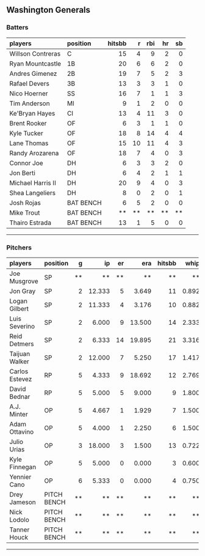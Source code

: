 ## Washington Generals

### Batters

 
|players           |position  | hitsbb|  r| rbi| hr| sb| 
|:-----------------|:---------|------:|--:|---:|--:|--:| 
|Willson Contreras |C         |     15|  4|   9|  2|  0| 
|Ryan Mountcastle  |1B        |     20|  6|   6|  2|  0| 
|Andres Gimenez    |2B        |     19|  7|   5|  2|  3| 
|Rafael Devers     |3B        |     13|  3|   3|  1|  0| 
|Nico Hoerner      |SS        |     16|  7|   1|  1|  3| 
|Tim Anderson      |MI        |      9|  1|   2|  0|  0| 
|Ke'Bryan Hayes    |CI        |     13|  4|  11|  3|  0| 
|Brent Rooker      |OF        |      6|  3|   1|  1|  0| 
|Kyle Tucker       |OF        |     18|  8|  14|  4|  4| 
|Lane Thomas       |OF        |     15| 10|  11|  4|  3| 
|Randy Arozarena   |OF        |     18|  7|   4|  0|  3| 
|Connor Joe        |DH        |      6|  3|   3|  2|  0| 
|Jon Berti         |DH        |      6|  4|   2|  1|  1| 
|Michael Harris II |DH        |     20|  9|   4|  0|  3| 
|Shea Langeliers   |DH        |      8|  0|   2|  0|  1| 
|Josh Rojas        |BAT BENCH |      6|  5|   2|  0|  0| 
|Mike Trout        |BAT BENCH |     **| **|  **| **| **| 
|Thairo Estrada    |BAT BENCH |     13|  1|   5|  0|  0| 


* * *

### Pitchers

 
|players        |position    |  g|     ip| er|    era| hitsbb|  whip| so|  w| sv| 
|:--------------|:-----------|--:|------:|--:|------:|------:|-----:|--:|--:|--:| 
|Joe Musgrove   |SP          | **|     **| **|     **|     **|    **| **| **| **| 
|Jon Gray       |SP          |  2| 12.333|  5|  3.649|     11| 0.892| 13|  2|  0| 
|Logan Gilbert  |SP          |  2| 11.333|  4|  3.176|     10| 0.882| 17|  1|  0| 
|Luis Severino  |SP          |  2|  6.000|  9| 13.500|     14| 2.333|  6|  0|  0| 
|Reid Detmers   |SP          |  2|  6.333| 14| 19.895|     21| 3.316|  4|  0|  0| 
|Taijuan Walker |SP          |  2| 12.000|  7|  5.250|     17| 1.417|  4|  1|  0| 
|Carlos Estevez |RP          |  5|  4.333|  9| 18.692|     12| 2.769|  5|  0|  2| 
|David Bednar   |RP          |  5|  5.000|  5|  9.000|      9| 1.800|  3|  0|  2| 
|A.J. Minter    |OP          |  5|  4.667|  1|  1.929|      7| 1.500|  6|  0|  0| 
|Adam Ottavino  |OP          |  5|  4.000|  1|  2.250|      6| 1.500|  4|  0|  1| 
|Julio Urias    |OP          |  3| 18.000|  3|  1.500|     13| 0.722| 22|  3|  0| 
|Kyle Finnegan  |OP          |  5|  5.000|  0|  0.000|      3| 0.600|  8|  1|  3| 
|Yennier Cano   |OP          |  6|  5.333|  0|  0.000|      4| 0.750|  6|  0|  0| 
|Drey Jameson   |PITCH BENCH | **|     **| **|     **|     **|    **| **| **| **| 
|Nick Lodolo    |PITCH BENCH | **|     **| **|     **|     **|    **| **| **| **| 
|Tanner Houck   |PITCH BENCH | **|     **| **|     **|     **|    **| **| **| **| 


* * *


